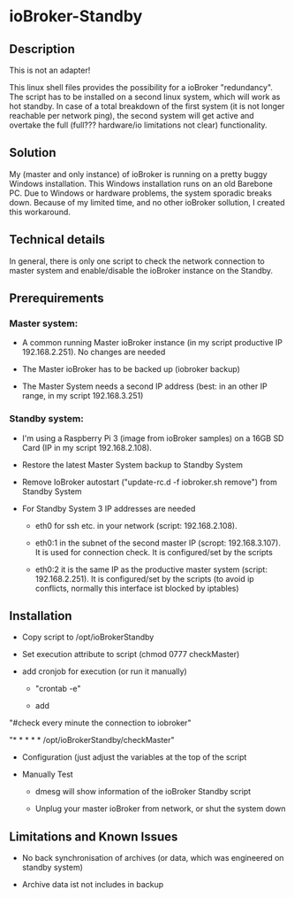 # ioBroker-Standby

## Description

This is not an adapter!

This linux shell files provides the possibility for a ioBroker "redundancy". 
The script has to be installed on a second linux system, which will work as hot standby. In case of a total breakdown of the first system (it is not longer reachable per network ping), the second system will get active and overtake the full 
(full??? hardware/io limitations not clear) functionality.


## Solution

My (master and only instance) of ioBroker is running on a pretty buggy Windows installation. This Windows installation runs on an
old Barebone PC. Due to Windows or hardware problems, the system sporadic breaks down. Because of my limited time, and no 
other ioBroker sollution, I created this workaround.


## Technical details

In general, there is only one script to check the network connection to master system and enable/disable the ioBroker instance on the Standby. 


## Prerequirements

### Master system:

* A common running Master ioBroker instance (in my script productive IP 192.168.2.251). No changes are needed  

* The Master ioBroker has to be backed up (iobroker backup)

* The Master System needs a second IP address (best: in an other IP range, in my script 192.168.3.251)


### Standby system:

* I'm using a Raspberry Pi 3 (image from ioBroker samples) on a 16GB SD Card (IP in my script 192.168.2.108). 

* Restore the latest Master System backup to Standby System

* Remove IoBroker autostart ("update-rc.d -f iobroker.sh remove") from Standby System

*  For Standby System 3 IP addresses are needed

   - eth0 for ssh etc. in your network (script: 192.168.2.108). 

   - eth0:1 in the subnet of the second master IP (scropt: 192.168.3.107). It is used for  connection check. It is configured/set by the scripts

   - eth0:2 it is the same IP as the productive master system (script: 192.168.2.251). It is configured/set by the scripts (to avoid ip conflicts, normally this interface ist blocked by iptables)



## Installation

* Copy script to /opt/ioBrokerStandby

* Set execution attribute to script (chmod 0777 checkMaster)

* add cronjob for execution (or run it manually)

  - "crontab -e"

  - add 

"#check every minute the connection to iobroker"

"* * * * * /opt/ioBrokerStandby/checkMaster"  


* Configuration (just adjust the variables at the top of the script


* Manually Test


  - dmesg will show information of the ioBroker Standby script

  - Unplug your master ioBroker from network, or shut the system down


## Limitations and Known Issues


* No back synchronisation of archives (or data, which was engineered on standby system)

* Archive data ist not includes in backup
